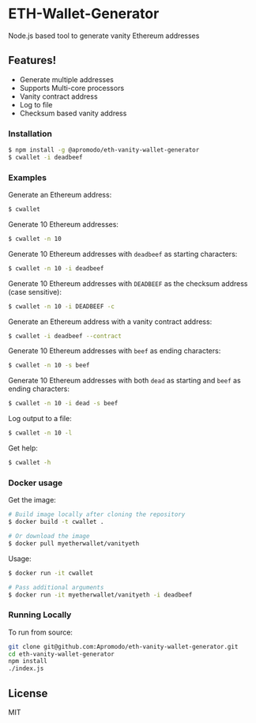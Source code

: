 # ETH-Wallet-Generator

Node.js based tool to generate vanity Ethereum addresses

## Features!

- Generate multiple addresses
- Supports Multi-core processors
- Vanity contract address
- Log to file
- Checksum based vanity address

### Installation
```sh
$ npm install -g @apromodo/eth-vanity-wallet-generator
$ cwallet -i deadbeef
```

### Examples

Generate an Ethereum address:
```sh
$ cwallet
```

Generate 10 Ethereum addresses:
```sh
$ cwallet -n 10
```

Generate 10 Ethereum addresses with `deadbeef` as starting characters:
```sh
$ cwallet -n 10 -i deadbeef
```

Generate 10 Ethereum addresses with `DEADBEEF` as the checksum address (case sensitive):
```sh
$ cwallet -n 10 -i DEADBEEF -c
```

Generate an Ethereum address with a vanity contract address:
```sh
$ cwallet -i deadbeef --contract
```

Generate 10 Ethereum addresses with `beef` as ending characters:
```sh
$ cwallet -n 10 -s beef
```

Generate 10 Ethereum addresses with both `dead` as starting and `beef` as ending characters:
```sh
$ cwallet -n 10 -i dead -s beef
```

Log output to a file:
```sh
$ cwallet -n 10 -l
```

Get help:
```sh
$ cwallet -h
```

### Docker usage

Get the image:
```sh
# Build image locally after cloning the repository
$ docker build -t cwallet .

# Or download the image
$ docker pull myetherwallet/vanityeth
```

Usage:
```sh
$ docker run -it cwallet

# Pass additional arguments
$ docker run -it myetherwallet/vanityeth -i deadbeef
```

### Running Locally
To run from source:
```sh
git clone git@github.com:Apromodo/eth-vanity-wallet-generator.git
cd eth-vanity-wallet-generator
npm install
./index.js
```

## License

MIT
